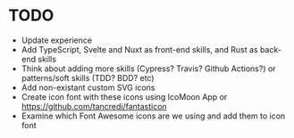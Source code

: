 # TODO
- Update experience
- Add TypeScript, Svelte and Nuxt as front-end skills, and Rust as back-end skills
- Think about adding more skills (Cypress? Travis? Github Actions?) or patterns/soft skills (TDD? BDD? etc)
- Add non-existant custom SVG icons
- Create icon font with these icons using IcoMoon App or https://github.com/tancredi/fantasticon
- Examine which Font Awesome icons are we using and add them to icon font
